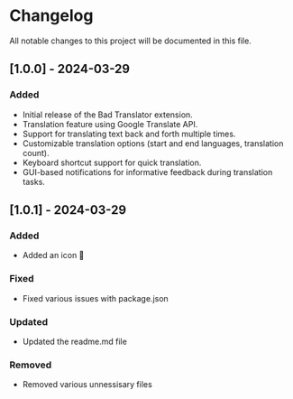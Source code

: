 # Changelog

All notable changes to this project will be documented in this file.

## [1.0.0] - 2024-03-29

### Added

- Initial release of the Bad Translator extension.
- Translation feature using Google Translate API.
- Support for translating text back and forth multiple times.
- Customizable translation options (start and end languages, translation count).
- Keyboard shortcut support for quick translation.
- GUI-based notifications for informative feedback during translation tasks.

## [1.0.1] - 2024-03-29

### Added

- Added an icon 🙂

### Fixed

- Fixed various issues with package.json

### Updated

- Updated the readme.md file

### Removed 

- Removed various unnessisary files